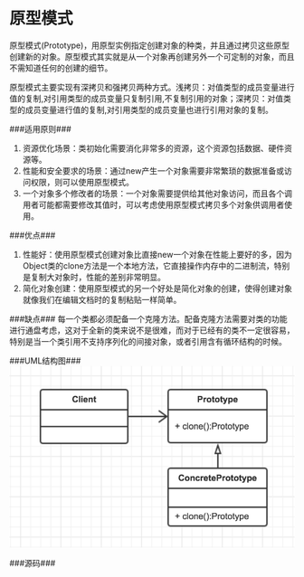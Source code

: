 原型模式
========

  原型模式(Prototype)，用原型实例指定创建对象的种类，并且通过拷贝这些原型创建新的对象。原型模式其实就是从一个对象再创建另外一个可定制的对象，而且不需知道任何的创建的细节。

   原型模式主要实现有深拷贝和强拷贝两种方式。浅拷贝：对值类型的成员变量进行值的复制,对引用类型的成员变量只复制引用,不复制引用的对象；深拷贝：对值类型的成员变量进行值的复制,对引用类型的成员变量也进行引用对象的复制。
  
###适用原则###
1. 资源优化场景：类初始化需要消化非常多的资源，这个资源包括数据、硬件资源等。
2. 性能和安全要求的场景：通过new产生一个对象需要非常繁琐的数据准备或访问权限，则可以使用原型模式。
3. 一个对象多个修改者的场景：一个对象需要提供给其他对象访问，而且各个调用者可能都需要修改其值时，可以考虑使用原型模式拷贝多个对象供调用者使用。

###优点###
1. 性能好：使用原型模式创建对象比直接new一个对象在性能上要好的多，因为Object类的clone方法是一个本地方法，它直接操作内存中的二进制流，特别是复制大对象时，性能的差别非常明显。
2. 简化对象创建：使用原型模式的另一个好处是简化对象的创建，使得创建对象就像我们在编辑文档时的复制粘贴一样简单。

###缺点###
  每一个类都必须配备一个克隆方法。配备克隆方法需要对类的功能进行通盘考虑，这对于全新的类来说不是很难，而对于已经有的类不一定很容易，特别是当一个类引用不支持序列化的间接对象，或者引用含有循环结构的时候。
  
###UML结构图###
![PrototypePattern](https://github.com/jingle1267/octopress/raw/master/source/imgs/post/PrototypePattern.png)

###源码###


  
  
  
